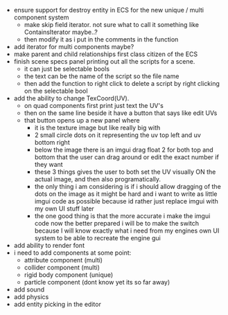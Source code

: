 - ensure support for destroy entity in ECS for the new unique / multi component system
	- make skip field iterator. not sure what to call it something like ContainsIterator maybe..?
	- then modify it as i put in the comments in the function
- add iterator for multi components maybe?
- make parent and child relationships first class citizen of the ECS
- finish scene specs panel printing out all the scripts for a scene.
	- it can just be selectable bools
	- the text can be the name of the script so the file name
	- then add the function to right click to delete a script by right clicking on the selectable bool
- add the ability to change TexCoord(UV).
	- on quad components first print just text the UV's
	- then on the same line beside it have a button that says like edit UVs
	- that button opens up a new panel where 
		- it is the texture image but like really big with 
		- 2 small circle dots on it representing the uv top left and uv bottom right
		- below the image there is an imgui drag float 2 for both top and bottom that the user can drag around or edit the exact number if they want
		- these 3 things gives the user to both set the UV visually ON the actual image, and then also programatically.
		- the only thing i am considering is if i should allow dragging of the dots on the image as it might be hard and i want to write as little imgui code as possible because id rather just replace imgui with my own UI stuff later
		- the one good thing is that the more accurate i make the imgui code now the better prepared i will be to make the switch because I will know exactly what i need from my engines own UI system to be able to recreate the engine gui
- add ability to render font
- i need to add components at some point:
	- attribute component (multi)
	- collider component (multi)
	- rigid body component (unique)
	- particle component (dont know yet its so far away)
- add sound
- add physics
- add entity picking in the editor